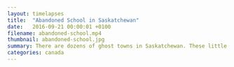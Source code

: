 ```yaml
---
layout: timelapses
title:  "Abandoned School in Saskatchewan"
date:   2016-09-21 00:00:01 +0100
filename: abandoned-school.mp4
thumbnail: abandoned-school.jpg
summary: There are dozens of ghost towns in Saskatchewan. These little towns were once connected to the rest of the world via train tracks, but could easily die once routes changed. This building used to be a school.
categories: canada
---
```

